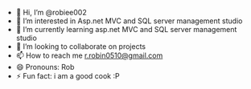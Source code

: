 - 👋 Hi, I’m @robiee002
- 👀 I’m interested in Asp.net MVC and SQL server management studio
- 🌱 I’m currently learning asp.net MVC and SQL server management studio
- 💞️ I’m looking to collaborate on projects
- 📫 How to reach me r.robin0510@gmail.com
- 😄 Pronouns: Rob
- ⚡ Fun fact: i am a good cook :P

<!---
robiee002/robiee002 is a ✨ special ✨ repository because its `README.md` (this file) appears on your GitHub profile.
You can click the Preview link to take a look at your changes.
--->
